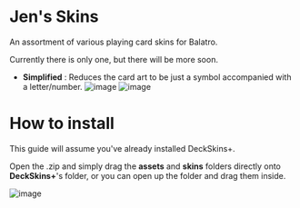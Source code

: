 # Jen's Skins

An assortment of various playing card skins for Balatro.

Currently there is only one, but there will be more soon.

- **Simplified** : Reduces the card art to be just a symbol accompanied with a letter/number.
![image](https://github.com/user-attachments/assets/39ee1d46-c6da-4905-8a10-a574e337ce0a)
![image](https://github.com/user-attachments/assets/b0e0ea26-ce72-457e-a306-9e8c5d609807)

# How to install

This guide will assume you've already installed DeckSkins+.

Open the .zip and simply drag the **assets** and **skins** folders directly onto **DeckSkins+**'s folder, or you can open up the folder and drag them inside.

![image](https://github.com/user-attachments/assets/c6bd72b8-a788-4bbb-8dc8-585ee468e6c9)

